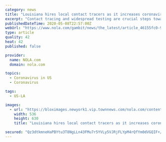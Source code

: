 ```yaml
---
category: news
title: "Louisiana hires local contact tracers as it increases coronavirus tests before re-opening economy"
excerpt: "Contact tracing and widespread testing are crucial steps toward lifting the restrictions put in place under Gov. Edwards stay-at-home order."
publishedDateTime: 2020-05-08T22:57:00Z
webUrl: "https://www.nola.com/gambit/news/the_latest/article_46155fc0-917f-11ea-b9ff-a72ced33627c.html"
type: article
quality: 42
heat: 42
published: false

provider:
  name: NOLA.com
  domain: nola.com

topics:
  - Coronavirus in US
  - Coronavirus

tags:
  - US-LA

images:
  - url: "https://bloximages.newyork1.vip.townnews.com/nola.com/content/tncms/assets/v3/editorial/9/7a/97a049f7-283f-57b1-a386-a29d2bdcd323/5eb5d4107d94b.image.jpg?resize=536%2C630"
    width: 536
    height: 630
    title: "Louisiana hires local contact tracers as it increases coronavirus tests before re-opening economy"

secured: "Qz3dtkmneHaPBYtu3T8NgLLn43FMu7r5YVLy5VJRjFLYpM4rQfYm0dVGQIF+/nY/uPEcyRi7EDYj6zGBCkGW1mocVlpxCEZIu/TTWg29bTBIDcHe571Qn6Y1BgNXdtGRspsE0Tkp9G+d08wqdVyPBMmOaZsUC0xhQIonEo7P6dVCJNMgHmmpkePjAktf1RQtlp2C2hvZ6BfDjhbpMwRHdWiMHLHBr1XrN1vrSZjElyE2yy9ESV19eKLhsf3Yy4VxugIx4ODAXQzWL4rMb64vyaT7oVC2p1+yiKMKYIc/cxahD94hXn+rwP/KurJyQ7di47FACMGiRaiqNbVMdI0mOatO9Hw2KLUkOcnvWY7oRNjxnkh/roNG7e+CsN7Cxf2OYwIq/Q7wwqkPx6xmyYCw88x6+BnYgzcgiGDkZHPKDmdJJfP7PAGnHWf80GSkozSithwehd7zxnH3fnPHWosjtaKHjmyIIOBpGP0cESBBXMs=;bpt0mqo7tf13QNXkv3ldSA=="
---
```


